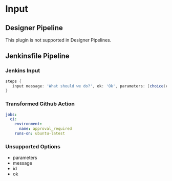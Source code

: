 # Input

## Designer Pipeline

This plugin is not supported in Designer Pipelines.

## Jenkinsfile Pipeline

### Jenkins Input

```groovy
steps {
   input message: 'What should we do?', ok: 'Ok', parameters: [choice(choices: ['Deploy', 'Build', 'Test'], description: 'Pick what to do', name: 'TO_DO')]
}
```

### Transformed Github Action

```yaml
jobs:
  ci:
    environment:
      name: approval_required
    runs-on: ubuntu-latest
```

### Unsupported Options

- parameters
- message
- id
- ok
